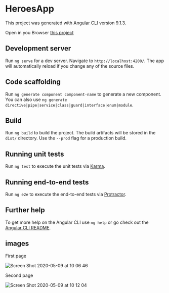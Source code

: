 # HeroesApp

This project was generated with [Angular CLI](https://github.com/angular/angular-cli) version 9.1.3.

Open in you Browser [this project](https://heroes-devs.firebaseapp.com/)

## Development server

Run `ng serve` for a dev server. Navigate to `http://localhost:4200/`. The app will automatically reload if you change any of the source files.

## Code scaffolding

Run `ng generate component component-name` to generate a new component. You can also use `ng generate directive|pipe|service|class|guard|interface|enum|module`.

## Build

Run `ng build` to build the project. The build artifacts will be stored in the `dist/` directory. Use the `--prod` flag for a production build.

## Running unit tests

Run `ng test` to execute the unit tests via [Karma](https://karma-runner.github.io).

## Running end-to-end tests

Run `ng e2e` to execute the end-to-end tests via [Protractor](http://www.protractortest.org/).

## Further help

To get more help on the Angular CLI use `ng help` or go check out the [Angular CLI README](https://github.com/angular/angular-cli/blob/master/README.md).

## images

First page

![Screen Shot 2020-05-09 at 10 06 46](https://user-images.githubusercontent.com/22479360/81477317-cc9e9900-91dc-11ea-92db-d209b106e0b4.png)

Second page

![Screen Shot 2020-05-09 at 10 12 04](https://user-images.githubusercontent.com/22479360/81477477-91509a00-91dd-11ea-8805-d281bf38281e.png)

